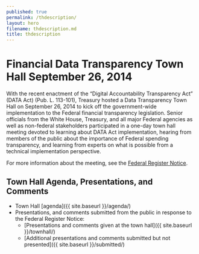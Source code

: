```yaml
---
published: true
permalink: /thdescription/
layout: hero
filename: thdescription.md
title: thdescription
---
```


# Financial Data Transparency Town Hall September 26, 2014

With the recent enactment of the “Digital Accountability Transparency Act” (DATA Act) (Pub. L. 113-101), Treasury hosted a Data Transparency Town Hall on September 26, 2014 to kick off the government-wide implementation to the Federal financial transparency legislation.  Senior officials from the White House, Treasury, and all major Federal agencies as well as non-federal stakeholders participated in a one-day town hall meeting devoted to learning about DATA Act implementation, hearing from members of the public about the importance of Federal spending transparency, and learning from experts on what is possible from a technical implementation perspective.

For more information about the meeting, see the [Federal Register Notice](https://www.federalregister.gov/articles/2014/09/05/2014-21213/notice-of-the-data-transparency-town-hall-meeting).

## Town Hall Agenda, Presentations, and Comments

* Town Hall [agenda]({{ site.baseurl }}/agenda/)
* Presentations, and comments submitted from the public in response to the Federal Register Notice:
  * [Presentations and comments given at the town hall]({{ site.baseurl }}/townhall/)
  * [Additional presentations and comments submitted but not presented]({{ site.baseurl }}/submitted/)
